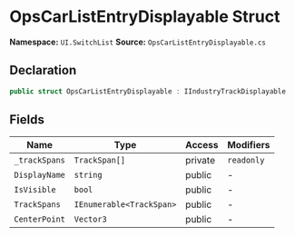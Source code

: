 # OpsCarListEntryDisplayable Struct

**Namespace:** `UI.SwitchList`
**Source:** `OpsCarListEntryDisplayable.cs`

## Declaration

```csharp
public struct OpsCarListEntryDisplayable : IIndustryTrackDisplayable
```

## Fields

| Name | Type | Access | Modifiers |
|------|------|--------|-----------|
| `_trackSpans` | `TrackSpan[]` | private | `readonly` |
| `DisplayName` | `string` | public | - |
| `IsVisible` | `bool` | public | - |
| `TrackSpans` | `IEnumerable<TrackSpan>` | public | - |
| `CenterPoint` | `Vector3` | public | - |

